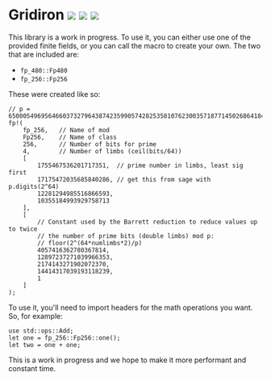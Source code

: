 Gridiron [![](https://img.shields.io/crates/v/gridiron.svg)](https://crates.io/crates/gridiron) [![](https://docs.rs/gridiron/badge.svg)](https://docs.rs/gridiron) [![](https://travis-ci.com/IronCoreLabs/gridiron.svg?branch=master)](https://travis-ci.com/IronCoreLabs/gridiron?branch=master)
====================

This library is a work in progress. To use it, you can either use one of the provided finite fields, or you can call the macro to create your own. The two that are included are:

* `fp_480::Fp480`
* `fp_256::Fp256`

These were created like so:

    // p = 65000549695646603732796438742359905742825358107623003571877145026864184071783
    fp!(
        fp_256,   // Name of mod
        Fp256,    // Name of class
        256,      // Number of bits for prime
        4,        // Number of limbs (ceil(bits/64))
        [
            1755467536201717351,  // prime number in limbs, least sig first
            17175472035685840286, // get this from sage with p.digits(2^64)
            12281294985516866593,
            10355184993929758713
        ],
        [
            // Constant used by the Barrett reduction to reduce values up to twice
            // the number of prime bits (double limbs) mod p:
            // floor(2^(64*numlimbs*2)/p)
            4057416362780367814,
            12897237271039966353,
            2174143271902072370,
            14414317039193118239,
            1
        ]
    );


To use it, you'll need to import headers for the math operations you want. So, for example:

    use std::ops::Add;
    let one = fp_256::Fp256::one();
    let two = one + one;

This is a work in progress and we hope to make it more performant and constant time.
